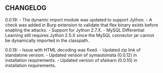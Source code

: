 ## CHANGELOG

0.0.19:  - The dynamic import module was updated to support Jython.
         - A check was added in Burp extension to validate that flex binary exists before enabling the attacks.
         - Support for Jython 2.7.X.
         - MySQL Differential Learning still requires Jython 2.5.X since the MySQL connector jar cannot be dynamically imported in the classpath.

0.0.18:  - Issue with HTML decoding was fixed.
         - Updated zip link of standalone version.
         - Updated version of symautomata (0.0.12) in installation requirements.
         - Updated version of sfalearn (0.0.10) in installation requirements.